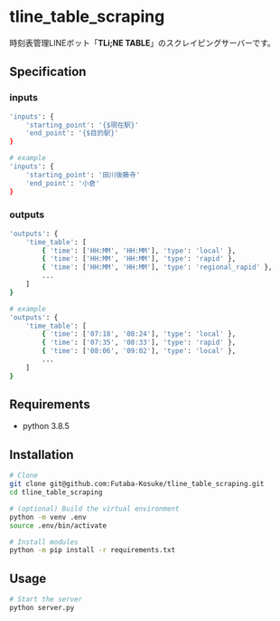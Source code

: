 # tline_table_scraping

時刻表管理LINEボット「**TLi;NE TABLE**」のスクレイピングサーバーです。

## Specification

### inputs
```sh
'inputs': {
    'starting_point': '{$現在駅}'
    'end_point': '{$目的駅}'
}

# example
'inputs': {
    'starting_point': '田川後藤寺'
    'end_point': '小倉'
}
```

### outputs
```sh
'outputs': {
    'time_table': [
        { 'time': ['HH:MM', 'HH:MM'], 'type': 'local' },
        { 'time': ['HH:MM', 'HH:MM'], 'type': 'rapid' },
        { 'time': ['HH:MM', 'HH:MM'], 'type': 'regional_rapid' },
        ...
    ]
}

# example
'outputs': {
    'time_table': [
        { 'time': ['07:18', '08:24'], 'type': 'local' },
        { 'time': ['07:35', '08:33'], 'type': 'rapid' },
        { 'time': ['08:06', '09:02'], 'type': 'local' },
        ...
    ]
}
```

## Requirements
- python 3.8.5

## Installation
```sh
# Clone
git clone git@github.com:Futaba-Kosuke/tline_table_scraping.git
cd tline_table_scraping

# (optional) Build the virtual environment
python -m venv .env
source .env/bin/activate

# Install modules
python -m pip install -r requirements.txt
```

## Usage
```sh
# Start the server
python server.py
```